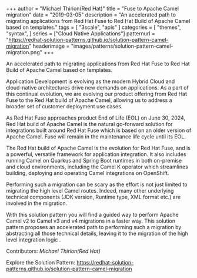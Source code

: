 +++
author = "Michael Thirion(Red Hat)"
title = "Fuse to Apache Camel migration"
date = "2019-03-05"
description = "An accelerated path to migrating applications from Red Hat Fuse to Red Hat Build of Apache Camel based on templates."
tags = [
    "3scale", "apis"
]
categories = [
    "themes",
    "syntax",
]
series = ["Cloud Native Applications"]
patternurl = "https://redhat-solution-patterns.github.io/solution-pattern-camel-migration"
headerimage = "images/patterns/solution-pattern-camel-migration.png"
+++


An accelerated path to migrating applications from Red Hat Fuse to Red Hat Build of Apache Camel based on templates.

<!--more-->

Application Development is evolving as the modern Hybrid Cloud and cloud-native architectures drive new demands on applications. As a part of this continual evolution, we are evolving our product offering from Red Hat Fuse to the Red Hat build of Apache Camel, allowing us to address a broader set of customer deployment use cases.

As Red Hat Fuse approaches product End of Life (EOL) on June 30, 2024, Red Hat build of Apache Camel is the natural go-forward solution for integrations built around Red Hat Fuse which is based on an older version of Apache Camel. Fuse will remain in the maintenance life cycle until its EOL.

The Red Hat build of Apache Camel is the evolution for Red Hat Fuse, and is a powerful, versatile framework for application integration. It also includes running Camel on Quarkus and Spring Boot runtimes in both on-premise and cloud environments, including the Camel K operator which streamlines building, deploying and operating Camel integrations on OpenShift.

Performing such a migration can be scary as the effort is not just limited to migrating the high level Camel routes. Indeed, many other underlying technical components (JDK version, Runtime type, XML format etc.) are involved in the migration.

With this solution pattern you will find a guided way to perform Apache Camel v2 to Camel v3 and v4 migrations in a faster way. This solution pattern proposes an accelerated path to performing such a migration by abstracting all those technical details, leaving it to the migration of the high level integration logic .



Contributors: _Michael Thirion(Red Hat)_

Explore the Solution Pattern: https://redhat-solution-patterns.github.io/solution-pattern-camel-migration